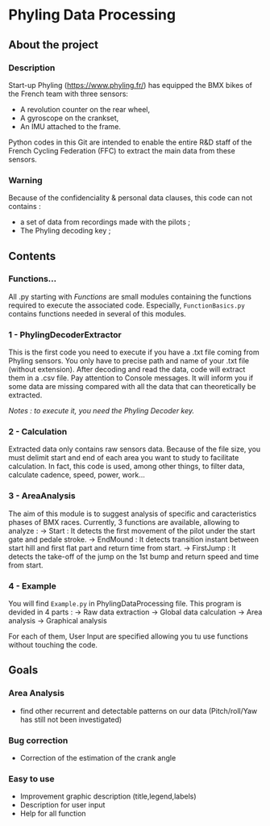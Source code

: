 # Phyling Data Processing

## About the project

### Description

Start-up Phyling (https://www.phyling.fr/) has equipped the BMX bikes of the French team with three sensors:
- A revolution counter on the rear wheel,
- A gyroscope on the crankset,
- An IMU attached to the frame.

Python codes in this Git are intended to enable the entire R&D staff of the French Cycling Federation (FFC) to extract the main data from these sensors. 

### Warning

Because of the confidenciality & personal data clauses, this code can not contains :
- a set of data from recordings made with the pilots ;
- The Phyling decoding key ;

## Contents 

### Functions...
All .py starting with *Functions* are small modules containing the functions required to execute the associated code. Especially, `FunctionBasics.py` contains functions needed in several of this modules. 

### 1 - PhylingDecoderExtractor
This is the first code you need to execute if you have a .txt file coming from Phyling sensors. You only have to precise path and name of your .txt file (without extension).
After decoding and read the data, code will extract them in a .csv file. Pay attention to Console messages. It will inform you if some data are missing compared with all the data that can theoretically be extracted.

*Notes : to execute it, you need the Phyling Decoder key.*

### 2 - Calculation
Extracted data only contains raw sensors data. Because of the file size, you must delimit start and end of each area you want to study to facilitate calculation. 
In fact, this code is used, among other things, to filter data, calculate cadence, speed, power, work... 

### 3 - AreaAnalysis
The aim of this module is to suggest analysis of specific and caracteristics phases of BMX races. Currently, 3 functions are available, allowing to analyze :
-> Start : It detects the first movement of the pilot under the start gate and pedale stroke.
-> EndMound : It detects transition instant between start hill and first flat part and return time from start.
-> FirstJump : It detects the take-off of the jump on the 1st bump and return speed and time from start.

### 4 - Example
You will find `Example.py` in PhylingDataProcessing file. This program is devided in 4 parts :
-> Raw data extraction
-> Global data calculation
-> Area analysis
-> Graphical analysis

For each of them, User Input are specified allowing you tu use functions without touching the code.

## Goals

### Area Analysis
- find other recurrent and detectable patterns on our data (Pitch/roll/Yaw has still not been investigated)

### Bug correction
- Correction of the estimation of the crank angle

### Easy to use
- Improvement graphic description (title,legend,labels)
- Description for user input
- Help for all function



